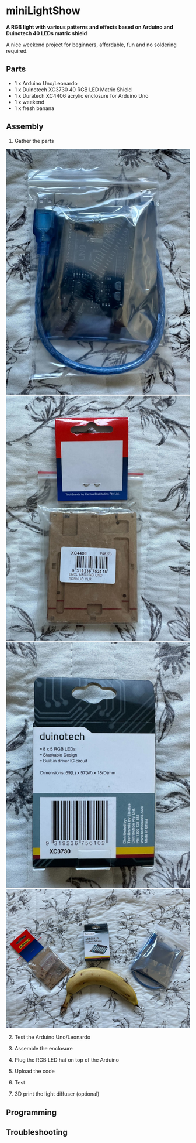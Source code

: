 # miniLightShow

**A RGB light with various patterns and effects based on Arduino and Duinotech 40 LEDs matric shield**

A nice weekend project for beginners, affordable, fun and no soldering required.

## Parts

- 1 x Arduino Uno/Leonardo
- 1 x Duinotech XC3730 40 RGB LED Matrix Shield
- 1 x Duratech XC4406 acrylic enclosure for Arduino Uno
- 1 x weekend
- 1 x fresh banana

## Assembly

1. Gather the parts

![arduino](./assets/arduino.jpg "Arduino") ![enclosure](./assets/enclosure.jpg "Enclosure") ![led](./assets/LEDs.jpg "RGB LEDs")
![overview](./assets/overview.jpg "Overview")

2. Test the Arduino Uno/Leonardo

3. Assemble the enclosure

4. Plug the RGB LED hat on top of the Arduino

5. Upload the code

6. Test

7. 3D print the light diffuser (optional)

## Programming

## Troubleshooting

